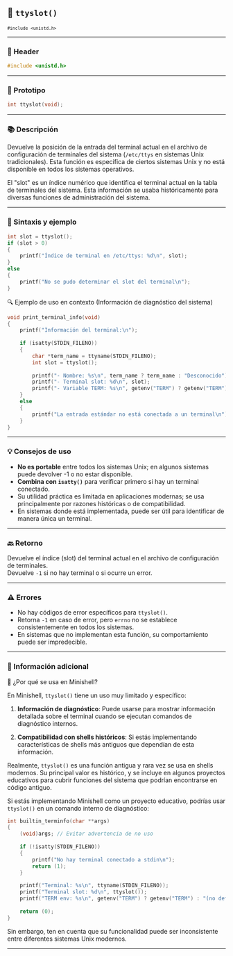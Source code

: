 ## 🧩 `ttyslot()`  
<small><code>#include &lt;unistd.h&gt;</code></small>

---

### 🧾 Header
```c
#include <unistd.h>
```

---

### 🧪 Prototipo
```c
int ttyslot(void);
```

---

### 📚 Descripción
Devuelve la posición de la entrada del terminal actual en el archivo de configuración de terminales del sistema (`/etc/ttys` en sistemas Unix tradicionales). Esta función es específica de ciertos sistemas Unix y no está disponible en todos los sistemas operativos.

El "slot" es un índice numérico que identifica el terminal actual en la tabla de terminales del sistema. Esta información se usaba históricamente para diversas funciones de administración del sistema.

---

### 🧰 Sintaxis y ejemplo
```c
int slot = ttyslot();
if (slot > 0)
{
    printf("Índice de terminal en /etc/ttys: %d\n", slot);
}
else
{
    printf("No se pudo determinar el slot del terminal\n");
}
```

<summary>🔍 Ejemplo de uso en contexto (Información de diagnóstico del sistema)</summary>

```c
void print_terminal_info(void)
{
    printf("Información del terminal:\n");
    
    if (isatty(STDIN_FILENO))
    {
        char *term_name = ttyname(STDIN_FILENO);
        int slot = ttyslot();
        
        printf("- Nombre: %s\n", term_name ? term_name : "Desconocido");
        printf("- Terminal slot: %d\n", slot);
        printf("- Variable TERM: %s\n", getenv("TERM") ? getenv("TERM") : "No definida");
    }
    else
    {
        printf("La entrada estándar no está conectada a un terminal\n");
    }
}
```

---

### 💡 Consejos de uso
- **No es portable** entre todos los sistemas Unix; en algunos sistemas puede devolver -1 o no estar disponible.
- **Combina con `isatty()`** para verificar primero si hay un terminal conectado.
- Su utilidad práctica es limitada en aplicaciones modernas; se usa principalmente por razones históricas o de compatibilidad.
- En sistemas donde está implementada, puede ser útil para identificar de manera única un terminal.

---

### 🔙 Retorno
Devuelve el índice (slot) del terminal actual en el archivo de configuración de terminales.  
Devuelve `-1` si no hay terminal o si ocurre un error.

---

### ⚠️ Errores
- No hay códigos de error específicos para `ttyslot()`. 
- Retorna `-1` en caso de error, pero `errno` no se establece consistentemente en todos los sistemas.
- En sistemas que no implementan esta función, su comportamiento puede ser impredecible.

---

### 🧭 Información adicional

<summary>📎 ¿Por qué se usa en Minishell?</summary>

En Minishell, `ttyslot()` tiene un uso muy limitado y específico:

1. **Información de diagnóstico**: Puede usarse para mostrar información detallada sobre el terminal cuando se ejecutan comandos de diagnóstico internos.

2. **Compatibilidad con shells históricos**: Si estás implementando características de shells más antiguos que dependían de esta información.

Realmente, `ttyslot()` es una función antigua y rara vez se usa en shells modernos. Su principal valor es histórico, y se incluye en algunos proyectos educativos para cubrir funciones del sistema que podrían encontrarse en código antiguo.

Si estás implementando Minishell como un proyecto educativo, podrías usar `ttyslot()` en un comando interno de diagnóstico:

```c
int builtin_terminfo(char **args)
{
    (void)args; // Evitar advertencia de no uso
    
    if (!isatty(STDIN_FILENO))
    {
        printf("No hay terminal conectado a stdin\n");
        return (1);
    }
    
    printf("Terminal: %s\n", ttyname(STDIN_FILENO));
    printf("Terminal slot: %d\n", ttyslot());
    printf("TERM env: %s\n", getenv("TERM") ? getenv("TERM") : "(no definido)");
    
    return (0);
}
```

Sin embargo, ten en cuenta que su funcionalidad puede ser inconsistente entre diferentes sistemas Unix modernos.

---